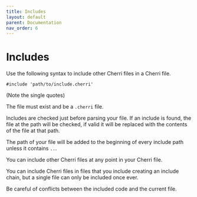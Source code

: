 ```yaml
---
title: Includes
layout: default
parent: Documentation
nav_order: 6
---
```


# Includes

Use the following syntax to include other Cherri files in a Cherri file.

```
#include 'path/to/include.cherri'
```

(Note the single quotes)

The file must exist and be a `.cherri` file.

Includes are checked just before parsing your file. If an include is found, the file at the path will be checked, if
valid it will be replaced with the contents of the file at that path.

The path of your file will be added to the beginning of every include path unless it contains `..`.

You can include other Cherri files at any point in your Cherri file.

You can include Cherri files in files that you include creating an include chain, but a single file can only be included once ever.

Be careful of conflicts between the included code and the current file.
